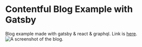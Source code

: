 # Contentful Blog Example with Gatsby
Blog example made with gatsby & react & graphql. Link is <a href="https://contentful-blog-gatsby.netlify.com/" target="_blank">here</a>.
![A screenshot of the blog.](https://i.ibb.co/hmKPf8z/game-ss.png)
